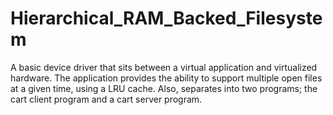 # Hierarchical_RAM_Backed_Filesystem
A basic device driver that sits between a virtual application and virtualized hardware. The application provides the ability to support multiple open files at a given time, using a LRU cache. Also, separates into two programs; the cart client program and a cart server program.
